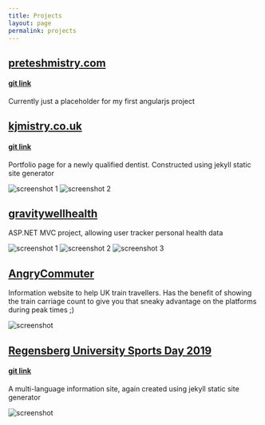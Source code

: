 ```yaml
---
title: Projects
layout: page
permalink: projects
---
```


## [preteshmistry.com](http://www.preteshmistry.com)
#### [git link](https://github.com/teshio/preteshmistry.com)
Currently just a placeholder for my first angularjs project

## [kjmistry.co.uk](https://kjmistry.co.uk/)
#### [git link](https://github.com/fenkicorp/kjmistry)
Portfolio page for a newly qualified dentist. Constructed using jekyll static site generator

![screenshot 1](/images/kjmistry-1.png)
![screenshot 2](/images/kjmistry-2.png)

## [gravitywellhealth](https://healthreading.azurewebsites.net)
ASP.NET MVC project, allowing user tracker personal health data

![screenshot 1](/images/health-1.png)
![screenshot 2](/images/health-2.png)
![screenshot 3](/images/health-3.png)

## [AngryCommuter](https://birchwoodcommuter.azurewebsites.net)
Information website to help UK train travellers. Has the benefit of showing the train carriage count to give you that sneaky advantage on the platforms during peak times ;)

![screenshot](/images/angrycommuter-1.png)

## [Regensberg University Sports Day 2019](https://teshio.github.io/regensburg-sport/de/)
#### [git link](https://github.com/teshio/regensburg-sport)
A multi-language information site, again created using jekyll static site generator

![screenshot](/images/sport-1.png)

